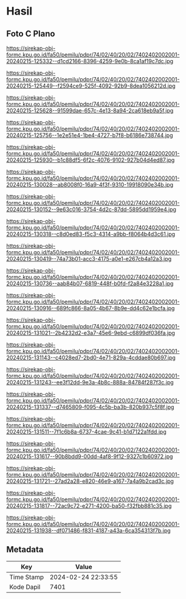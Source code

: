 # Hasil

## Foto C Plano

https://sirekap-obj-formc.kpu.go.id/fa50/pemilu/pdpr/74/02/40/20/02/7402402002001-20240215-125332--d1cd2166-8396-4259-9e0b-8ca1af19c7dc.jpg

https://sirekap-obj-formc.kpu.go.id/fa50/pemilu/pdpr/74/02/40/20/02/7402402002001-20240215-125449--f2594ce9-525f-4092-92b9-8dea1056212d.jpg

https://sirekap-obj-formc.kpu.go.id/fa50/pemilu/pdpr/74/02/40/20/02/7402402002001-20240215-125628--91599dae-657c-4e13-8a94-2ca618eb9a5f.jpg

https://sirekap-obj-formc.kpu.go.id/fa50/pemilu/pdpr/74/02/40/20/02/7402402002001-20240215-125756--1e2e51e4-1be4-4727-b7f8-b6186e738744.jpg

https://sirekap-obj-formc.kpu.go.id/fa50/pemilu/pdpr/74/02/40/20/02/7402402002001-20240215-125930--b1c88df5-6f2c-4076-9102-927b04d4ed87.jpg

https://sirekap-obj-formc.kpu.go.id/fa50/pemilu/pdpr/74/02/40/20/02/7402402002001-20240215-130028--ab8008f0-16a9-4f3f-9310-19918090e34b.jpg

https://sirekap-obj-formc.kpu.go.id/fa50/pemilu/pdpr/74/02/40/20/02/7402402002001-20240215-130152--9e63c016-3754-4d2c-87dd-5895dd1959e4.jpg

https://sirekap-obj-formc.kpu.go.id/fa50/pemilu/pdpr/74/02/40/20/02/7402402002001-20240215-130318--c8d0ed83-f5c3-4314-a9bb-f8064b4d3c61.jpg

https://sirekap-obj-formc.kpu.go.id/fa50/pemilu/pdpr/74/02/40/20/02/7402402002001-20240215-130419--74a73b01-acc3-4175-a0e1-e267cb4a12a3.jpg

https://sirekap-obj-formc.kpu.go.id/fa50/pemilu/pdpr/74/02/40/20/02/7402402002001-20240215-130736--aab84b07-6819-448f-b0fd-f2a84e3228a1.jpg

https://sirekap-obj-formc.kpu.go.id/fa50/pemilu/pdpr/74/02/40/20/02/7402402002001-20240215-130916--689fc866-8a05-4b67-8b9e-dd4c62e1bcfa.jpg

https://sirekap-obj-formc.kpu.go.id/fa50/pemilu/pdpr/74/02/40/20/02/7402402002001-20240215-131021--2b4232d2-e3a7-45e6-9ebd-c6899df036fa.jpg

https://sirekap-obj-formc.kpu.go.id/fa50/pemilu/pdpr/74/02/40/20/02/7402402002001-20240215-131143--c4028ed7-2bd0-4e71-829a-4cddae80b697.jpg

https://sirekap-obj-formc.kpu.go.id/fa50/pemilu/pdpr/74/02/40/20/02/7402402002001-20240215-131243--ee3f12dd-9e3a-4b8c-888a-84784f287f3c.jpg

https://sirekap-obj-formc.kpu.go.id/fa50/pemilu/pdpr/74/02/40/20/02/7402402002001-20240215-131337--d7465809-f095-4c5b-ba3b-820b937c5f8f.jpg

https://sirekap-obj-formc.kpu.go.id/fa50/pemilu/pdpr/74/02/40/20/02/7402402002001-20240215-131511--7f1c6b8a-6737-4cae-9c41-b1d7122a1fdd.jpg

https://sirekap-obj-formc.kpu.go.id/fa50/pemilu/pdpr/74/02/40/20/02/7402402002001-20240215-131617--90b8bdd9-00dd-4af8-9f12-9327c1b60972.jpg

https://sirekap-obj-formc.kpu.go.id/fa50/pemilu/pdpr/74/02/40/20/02/7402402002001-20240215-131721--27ad2a28-e820-46e9-a167-7a4a9b2cad3c.jpg

https://sirekap-obj-formc.kpu.go.id/fa50/pemilu/pdpr/74/02/40/20/02/7402402002001-20240215-131817--72ac9c72-e271-4200-ba50-f32fbb881c35.jpg

https://sirekap-obj-formc.kpu.go.id/fa50/pemilu/pdpr/74/02/40/20/02/7402402002001-20240215-131938--df071486-f831-4187-a43a-6ca354313f7b.jpg


## Metadata

| Key        | Value               |
| ---------- | ------------------- |
| Time Stamp | 2024-02-24 22:33:55 |
| Kode Dapil | 7401                |



